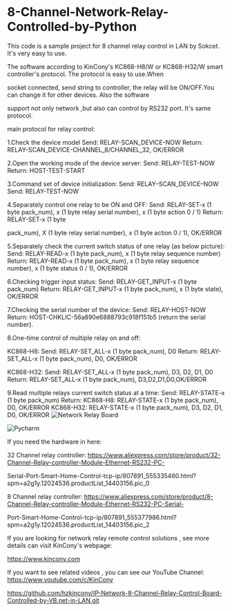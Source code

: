 # 8-Channel-Network-Relay-Controlled-by-Python

This code is a sample project for 8 channel relay control in LAN by Sokcet. It's very easy to use. 

The software according to KinCony's KC868-H8/W or KC868-H32/W smart controller's protocol. The protocol is easy to use.When 

socket connected, send string to controller, the relay will be ON/OFF.You can change it for other devices. Also the software 

support not only network ,but also can control by RS232 port. It's same protocol. 


main protocol for relay control:

1.Check the device model
Send: RELAY-SCAN_DEVICE-NOW
Return: RELAY-SCAN_DEVICE-CHANNEL_8/CHANNEL_32, OK/ERROR

2.Open the working mode of the device server:
Send: RELAY-TEST-NOW
Return: HOST-TEST-START

3.Command set of device initialization:
Send: RELAY–SCAN_DEVICE–NOW
Send: RELAY-TEST-NOW

4.Separately control one relay to be ON and OFF:
Send: RELAY-SET-x (1 byte pack_num), x (1 byte relay serial number), x (1 byte action 0 / 1) Return: RELAY-SET-x (1 byte 

pack_num), X (1 byte relay serial number), x (1 byte action 0 / 1), OK/ERROR

5.Separately check the current switch status of one relay (as below picture):
Send: RELAY-READ-x (1 byte pack_num), x (1 byte relay sequence number)
Return: RELAY-READ-x (1 byte pack_num), x (1 byte relay sequence number), x (1 byte status 0 / 1), OK/ERROR

6.Checking trigger input status:
Send: RELAY-GET_INPUT-x (1 byte pack_num)
Return: RELAY-GET_INPUT-x (1 byte pack_num), x (1 byte state), OK/ERROR

7.Checking the serial number of the device:
Send: RELAY-HOST-NOW
Return: HOST-CHKLIC-56a890e6888793c918f151b5 (return the serial number).

8.One-time control of multiple relay on and off:

KC868-H8:
Send: RELAY-SET_ALL-x (1 byte pack_num), D0
Return: RELAY-SET_ALL-x (1 byte pack_num), D0, OK/ERROR

KC868-H32:
Send: RELAY-SET_ALL-x (1 byte pack_num), D3, D2, D1, D0
Return: RELAY-SET_ALL-x (1 byte pack_num), D3,D2,D1,D0,OK/ERROR

9.Read multiple relays current switch status at a time:
Send: RELAY-STATE-x (1 byte pack_num)
Return:
KC868-H8: RELAY-STATE-x (1 byte pack_num), D0, OK/ERROR
KC868-H32: RELAY-STATE-x (1 byte pack_num), D3, D2, D1, D0, OK/ERROR
![Network Relay Board](https://www.kincony.com/wp-content/uploads/2019/03/7-open-light.jpg)

![Pycharm](https://www.kincony.com/wp-content/uploads/2019/03/KC868-H8-relay-control-hello-world-demo-source-code-python-1.jpg)

If you need the hardware in here: 

32 Channel relay controller: https://www.aliexpress.com/store/product/32-Channel-Relay-controller-Module-Ethernet-RS232-PC-

Serial-Port-Smart-Home-Control-tcp-ip/807891_555335460.html?spm=a2g1y.12024536.productList_14403156.pic_0

8 Channel relay controller: https://www.aliexpress.com/store/product/8-Channel-Relay-controller-Module-Ethernet-RS232-PC-Serial-

Port-Smart-Home-Control-tcp-ip/807891_555377986.html?spm=a2g1y.12024536.productList_14403156.pic_2

If you are looking for network relay remote control solutions , see more details can visit KinCony's webpage: 

https://www.kincony.com

If you want to see related videos , you can see our YouTube Channel: https://www.youtube.com/c/KinCony



https://github.com/hzkincony/IP-Network-8-Channel-Relay-Control-Board-Controlled-by-VB.net-in-LAN.git
